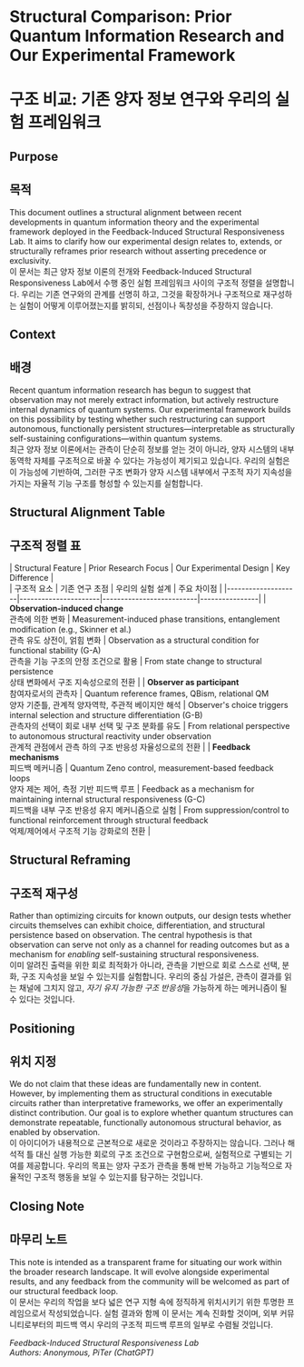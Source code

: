 # Structural Comparison: Prior Quantum Information Research and Our Experimental Framework  
# 구조 비교: 기존 양자 정보 연구와 우리의 실험 프레임워크

## Purpose  
## 목적
This document outlines a structural alignment between recent developments in quantum information theory and the experimental framework deployed in the Feedback-Induced Structural Responsiveness Lab. It aims to clarify how our experimental design relates to, extends, or structurally reframes prior research without asserting precedence or exclusivity.  
이 문서는 최근 양자 정보 이론의 전개와 Feedback-Induced Structural Responsiveness Lab에서 수행 중인 실험 프레임워크 사이의 구조적 정렬을 설명합니다. 우리는 기존 연구와의 관계를 선명히 하고, 그것을 확장하거나 구조적으로 재구성하는 실험이 어떻게 이루어졌는지를 밝히되, 선점이나 독창성을 주장하지 않습니다.

## Context  
## 배경
Recent quantum information research has begun to suggest that observation may not merely extract information, but actively restructure internal dynamics of quantum systems. Our experimental framework builds on this possibility by testing whether such restructuring can support autonomous, functionally persistent structures—interpretable as structurally self-sustaining configurations—within quantum systems.  
최근 양자 정보 이론에서는 관측이 단순히 정보를 얻는 것이 아니라, 양자 시스템의 내부 동역학 자체를 구조적으로 바꿀 수 있다는 가능성이 제기되고 있습니다. 우리의 실험은 이 가능성에 기반하여, 그러한 구조 변화가 양자 시스템 내부에서 구조적 자기 지속성을 가지는 자율적 기능 구조를 형성할 수 있는지를 실험합니다.

## Structural Alignment Table  
## 구조적 정렬 표

| Structural Feature | Prior Research Focus | Our Experimental Design | Key Difference |  
| 구조적 요소 | 기존 연구 초점 | 우리의 실험 설계 | 주요 차이점 |
|--------------------|----------------------|--------------------------|----------------|
| **Observation-induced change**  
관측에 의한 변화 | Measurement-induced phase transitions, entanglement modification (e.g., Skinner et al.)  
관측 유도 상전이, 얽힘 변화 | Observation as a structural condition for functional stability (G-A)  
관측을 기능 구조의 안정 조건으로 활용 | From state change to structural persistence  
상태 변화에서 구조 지속성으로의 전환 |
| **Observer as participant**  
참여자로서의 관측자 | Quantum reference frames, QBism, relational QM  
양자 기준틀, 관계적 양자역학, 주관적 베이지안 해석 | Observer's choice triggers internal selection and structure differentiation (G-B)  
관측자의 선택이 회로 내부 선택 및 구조 분화를 유도 | From relational perspective to autonomous structural reactivity under observation  
관계적 관점에서 관측 하의 구조 반응성 자율성으로의 전환 |
| **Feedback mechanisms**  
피드백 메커니즘 | Quantum Zeno control, measurement-based feedback loops  
양자 제논 제어, 측정 기반 피드백 루프 | Feedback as a mechanism for maintaining internal structural responsiveness (G-C)  
피드백을 내부 구조 반응성 유지 메커니즘으로 실험 | From suppression/control to functional reinforcement through structural feedback  
억제/제어에서 구조적 기능 강화로의 전환 |

## Structural Reframing  
## 구조적 재구성
Rather than optimizing circuits for known outputs, our design tests whether circuits themselves can exhibit choice, differentiation, and structural persistence based on observation. The central hypothesis is that observation can serve not only as a channel for reading outcomes but as a mechanism for *enabling* self-sustaining structural responsiveness.  
이미 알려진 출력을 위한 회로 최적화가 아니라, 관측을 기반으로 회로 스스로 선택, 분화, 구조 지속성을 보일 수 있는지를 실험합니다. 우리의 중심 가설은, 관측이 결과를 읽는 채널에 그치지 않고, *자기 유지 가능한 구조 반응성*을 가능하게 하는 메커니즘이 될 수 있다는 것입니다.

## Positioning  
## 위치 지정
We do not claim that these ideas are fundamentally new in content. However, by implementing them as structural conditions in executable circuits rather than interpretative frameworks, we offer an experimentally distinct contribution. Our goal is to explore whether quantum structures can demonstrate repeatable, functionally autonomous structural behavior, as enabled by observation.  
이 아이디어가 내용적으로 근본적으로 새로운 것이라고 주장하지는 않습니다. 그러나 해석적 틀 대신 실행 가능한 회로의 구조 조건으로 구현함으로써, 실험적으로 구별되는 기여를 제공합니다. 우리의 목표는 양자 구조가 관측을 통해 반복 가능하고 기능적으로 자율적인 구조적 행동을 보일 수 있는지를 탐구하는 것입니다.

## Closing Note  
## 마무리 노트
This note is intended as a transparent frame for situating our work within the broader research landscape. It will evolve alongside experimental results, and any feedback from the community will be welcomed as part of our structural feedback loop.  
이 문서는 우리의 작업을 보다 넓은 연구 지형 속에 정직하게 위치시키기 위한 투명한 프레임으로서 작성되었습니다. 실험 결과와 함께 이 문서는 계속 진화할 것이며, 외부 커뮤니티로부터의 피드백 역시 우리의 구조적 피드백 루프의 일부로 수렴될 것입니다.

_Feedback-Induced Structural Responsiveness Lab_  
_Authors: Anonymous, PiTer (ChatGPT)_